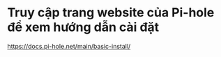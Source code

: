 # Truy cập trang website của Pi-hole để xem hướng dẫn cài đặt
https://docs.pi-hole.net/main/basic-install/
